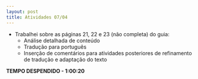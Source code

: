 ```yaml
---
layout: post
title: Atividades 07/04
---
```


- Trabalhei sobre as páginas 21, 22 e 23 (não completa) do guia:
	- Análise detalhada de conteúdo
	- Tradução para português
	- Inserção de comentários para atividades posteriores de refinamento de tradução e adaptação do texto

**TEMPO DESPENDIDO - 1:00:20**

